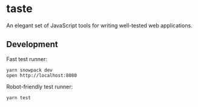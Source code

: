 # taste

An elegant set of JavaScript tools for writing well-tested
web applications.

## Development

Fast test runner:

```
yarn snowpack dev
open http://localhost:8080
```

Robot-friendly test runner:

```
yarn test
```
